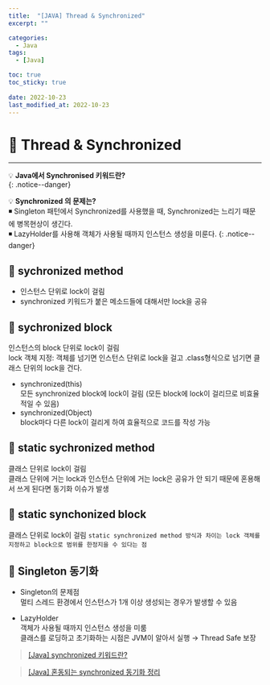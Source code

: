 ```yaml
---
title:  "[JAVA] Thread & Synchronized"
excerpt: "" 

categories:
  - Java
tags:
  - [Java]

toc: true
toc_sticky: true
 
date: 2022-10-23
last_modified_at: 2022-10-23
---
```


# 🚀 Thread & Synchronized
---
💡 **Java에서 Synchronised 키워드란?**    
{: .notice--danger}

💡 **Synchronized 의 문제는?**  
◾ Singleton 패턴에서 Synchronized를 사용했을 때, Synchronized는 느리기 때문에 병목현상이 생긴다.  
◾ LazyHolder를 사용해 객체가 사용될 때까지 인스턴스 생성을 미룬다.
{: .notice--danger}

## 📝 sychronized method
- 인스턴스 단위로 lock이 걸림
- synchronized 키워드가 붙은 메소드들에 대해서만 lock을 공유

## 📝 sychronized block
인스턴스의 block 단위로 lock이 걸림  
lock 객체 지정: 객체를 넘기면 인스턴스 단위로 lock을 걸고 .class형식으로 넘기면 클래스 단위의 lock을 건다.
- synchronized(this)  
  모든 synchronized block에 lock이 걸림 (모든 block에 lock이 걸리므로 비효율적일 수 있음)  
- synchronized(Object)  
  block마다 다른 lock이 걸리게 하여 효율적으로 코드를 작성 가능

## 📝 static sychronized method
클래스 단위로 lock이 걸림  
클래스 단위에 거는 lock과 인스턴스 단위에 거는 lock은 공유가 안 되기 때문에 혼용해서 쓰게 된다면 동기화 이슈가 발생

## 📝 static synchonized block
클래스 단위로 lock이 걸림
`static synchronized method 방식과 차이는 lock 객체를 지정하고 block으로 범위를 한정지을 수 있다는 점`

## 📝 Singleton 동기화
- Singleton의 문제점  
  멀티 스레드 환경에서 인스턴스가 1개 이상 생성되는 경우가 발생할 수 있음
    
- LazyHolder  
  객체가 사용될 때까지 인스턴스 생성을 미룸  
  클래스를 로딩하고 초기화하는 시점은 JVM이 알아서 실행 → Thread Safe 보장

> [[Java] synchronized 키워드란?](https://steady-coding.tistory.com/556)

> [[Java] 혼동되는 synchronized 동기화 정리](https://jgrammer.tistory.com/entry/Java-%ED%98%BC%EB%8F%99%EB%90%98%EB%8A%94-synchronized-%EB%8F%99%EA%B8%B0%ED%99%94-%EC%A0%95%EB%A6%AC)